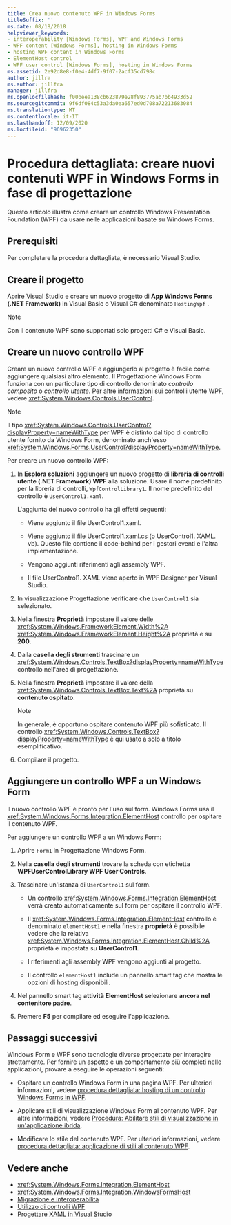 ```yaml
---
title: Crea nuovo contenuto WPF in Windows Forms
titleSuffix: ''
ms.date: 08/18/2018
helpviewer_keywords:
- interoperability [Windows Forms], WPF and Windows Forms
- WPF content [Windows Forms], hosting in Windows Forms
- hosting WPF content in Windows Forms
- ElementHost control
- WPF user control [Windows Forms], hosting in Windows Forms
ms.assetid: 2e92d8e8-f0e4-4df7-9f07-2acf35cd798c
author: jillre
ms.author: jillfra
manager: jillfra
ms.openlocfilehash: f00beea138cb623879e28f893775ab7bb4933d52
ms.sourcegitcommit: 9f6df084c53a3da0ea657ed0d708a72213683084
ms.translationtype: MT
ms.contentlocale: it-IT
ms.lasthandoff: 12/09/2020
ms.locfileid: "96962350"
---
```

# <a name="walkthrough-create-new-wpf-content-on-windows-forms-at-design-time"></a>Procedura dettagliata: creare nuovi contenuti WPF in Windows Forms in fase di progettazione

Questo articolo illustra come creare un controllo Windows Presentation Foundation (WPF) da usare nelle applicazioni basate su Windows Forms.

## <a name="prerequisites"></a>Prerequisiti

Per completare la procedura dettagliata, è necessario Visual Studio.

## <a name="create-the-project"></a>Creare il progetto

Aprire Visual Studio e creare un nuovo progetto di **App Windows Forms (.NET Framework)** in Visual Basic o Visual C# denominato `HostingWpf` .

> [!NOTE]
> Con il contenuto WPF sono supportati solo progetti C# e Visual Basic.

## <a name="create-a-new-wpf-control"></a>Creare un nuovo controllo WPF

Creare un nuovo controllo WPF e aggiungerlo al progetto è facile come aggiungere qualsiasi altro elemento. Il Progettazione Windows Form funziona con un particolare tipo di controllo denominato *controllo composito* o *controllo utente*. Per altre informazioni sui controlli utente WPF, vedere <xref:System.Windows.Controls.UserControl>.

> [!NOTE]
> Il tipo <xref:System.Windows.Controls.UserControl?displayProperty=nameWithType> per WPF è distinto dal tipo di controllo utente fornito da Windows Form, denominato anch'esso <xref:System.Windows.Forms.UserControl?displayProperty=nameWithType>.

Per creare un nuovo controllo WPF:

1. In **Esplora soluzioni** aggiungere un nuovo progetto di **libreria di controlli utente (.NET Framework) WPF** alla soluzione. Usare il nome predefinito per la libreria di controlli, `WpfControlLibrary1`. Il nome predefinito del controllo è `UserControl1.xaml`.

   L'aggiunta del nuovo controllo ha gli effetti seguenti:

   - Viene aggiunto il file UserControl1.xaml.

   - Viene aggiunto il file UserControl1.xaml.cs (o UserControl1. XAML. vb). Questo file contiene il code-behind per i gestori eventi e l'altra implementazione.

   - Vengono aggiunti riferimenti agli assembly WPF.

   - Il file UserControl1. XAML viene aperto in WPF Designer per Visual Studio.

2. In visualizzazione Progettazione verificare che `UserControl1` sia selezionato.

3. Nella finestra **Proprietà** impostare il valore delle <xref:System.Windows.FrameworkElement.Width%2A> <xref:System.Windows.FrameworkElement.Height%2A> proprietà e su **200**.

4. Dalla **casella degli strumenti** trascinare un <xref:System.Windows.Controls.TextBox?displayProperty=nameWithType> controllo nell'area di progettazione.

5. Nella finestra **Proprietà** impostare il valore della <xref:System.Windows.Controls.TextBox.Text%2A> proprietà su **contenuto ospitato**.

   > [!NOTE]
   > In generale, è opportuno ospitare contenuto WPF più sofisticato. Il controllo <xref:System.Windows.Controls.TextBox?displayProperty=nameWithType> è qui usato a solo a titolo esemplificativo.

6. Compilare il progetto.

## <a name="add-a-wpf-control-to-a-windows-form"></a>Aggiungere un controllo WPF a un Windows Form

Il nuovo controllo WPF è pronto per l'uso sul form. Windows Forms usa il <xref:System.Windows.Forms.Integration.ElementHost> controllo per ospitare il contenuto WPF.

Per aggiungere un controllo WPF a un Windows Form:

1. Aprire `Form1` in Progettazione Windows Form.

2. Nella **casella degli strumenti** trovare la scheda con etichetta **WPFUserControlLibrary WPF User Controls**.

3. Trascinare un'istanza di `UserControl1` sul form.

    - Un controllo <xref:System.Windows.Forms.Integration.ElementHost> verrà creato automaticamente sul form per ospitare il controllo WPF.

    - Il <xref:System.Windows.Forms.Integration.ElementHost> controllo è denominato `elementHost1` e nella finestra **proprietà** è possibile vedere che la relativa <xref:System.Windows.Forms.Integration.ElementHost.Child%2A> proprietà è impostata su **UserControl1**.

    - I riferimenti agli assembly WPF vengono aggiunti al progetto.

    - Il controllo `elementHost1` include un pannello smart tag che mostra le opzioni di hosting disponibili.

4. Nel pannello smart tag **attività ElementHost** selezionare **ancora nel contenitore padre**.

5. Premere **F5** per compilare ed eseguire l'applicazione.

## <a name="next-steps"></a>Passaggi successivi

Windows Form e WPF sono tecnologie diverse progettate per interagire strettamente. Per fornire un aspetto e un comportamento più completi nelle applicazioni, provare a eseguire le operazioni seguenti:

- Ospitare un controllo Windows Form in una pagina WPF. Per ulteriori informazioni, vedere [procedura dettagliata: hosting di un controllo Windows Forms in WPF](/dotnet/framework/wpf/advanced/walkthrough-hosting-a-windows-forms-control-in-wpf).

- Applicare stili di visualizzazione Windows Form al contenuto WPF. Per altre informazioni, vedere [Procedura: Abilitare stili di visualizzazione in un'applicazione ibrida](/dotnet/framework/wpf/advanced/how-to-enable-visual-styles-in-a-hybrid-application).

- Modificare lo stile del contenuto WPF. Per ulteriori informazioni, vedere [procedura dettagliata: applicazione di stili al contenuto WPF](walkthrough-styling-wpf-content.md).

## <a name="see-also"></a>Vedere anche

- <xref:System.Windows.Forms.Integration.ElementHost>
- <xref:System.Windows.Forms.Integration.WindowsFormsHost>
- [Migrazione e interoperabilità](/dotnet/framework/wpf/advanced/migration-and-interoperability)
- [Utilizzo di controlli WPF](using-wpf-controls.md)
- [Progettare XAML in Visual Studio](/visualstudio/xaml-tools/designing-xaml-in-visual-studio)
